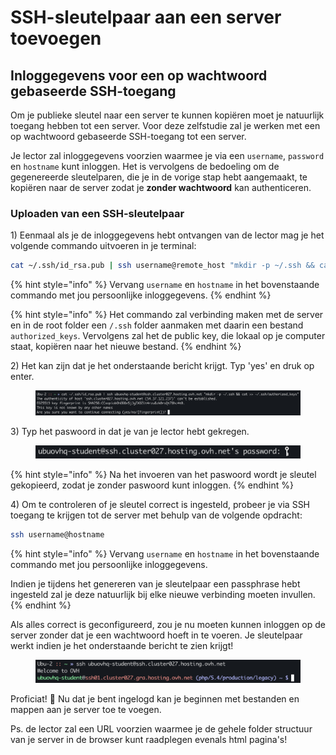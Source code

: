 # SSH-sleutelpaar aan een server toevoegen

## Inloggegevens voor een op wachtwoord gebaseerde SSH-toegang

Om je publieke sleutel naar een server te kunnen kopiëren moet je natuurlijk toegang hebben tot een server. Voor deze zelfstudie zal je werken met een op wachtwoord gebaseerde SSH-toegang tot een server.

Je lector zal inloggegevens voorzien waarmee je via een `username`, `password` en `hostname` kunt inloggen. Het is vervolgens de bedoeling om de gegenereerde sleutelparen, die je in de vorige stap hebt aangemaakt, te kopiëren naar de server zodat je **zonder wachtwoord** kan authenticeren.

### Uploaden van een SSH-sleutelpaar

1\) Eenmaal als je de inloggegevens hebt ontvangen van de lector mag je het volgende commando uitvoeren in je terminal:

```bash
cat ~/.ssh/id_rsa.pub | ssh username@remote_host "mkdir -p ~/.ssh && cat >> ~/.ssh/authorized_keys"
```

{% hint style="info" %}
Vervang `username` en `hostname` in het bovenstaande commando met jou persoonlijke inloggegevens.&#x20;
{% endhint %}

{% hint style="info" %}
Het commando zal verbinding maken met de server en in de root folder een `/.ssh` folder aanmaken met daarin een bestand `authorized_keys`. Vervolgens zal het de public key, die lokaal op je computer staat, kopiëren naar het nieuwe bestand.
{% endhint %}

2\) Het kan zijn dat je het onderstaande bericht krijgt. Typ 'yes' en druk op enter.

<figure><img src="../../.gitbook/assets/image (1).png" alt=""><figcaption></figcaption></figure>

3\) Typ het paswoord in dat je van je lector hebt gekregen.

<figure><img src="../../.gitbook/assets/image.png" alt=""><figcaption></figcaption></figure>

{% hint style="info" %}
Na het invoeren van het paswoord wordt je sleutel gekopieerd, zodat je zonder paswoord kunt inloggen.
{% endhint %}

4\) Om te controleren of je sleutel correct is ingesteld, probeer je via SSH toegang te krijgen tot de server met behulp van de volgende opdracht:

```bash
ssh username@hostname
```

{% hint style="info" %}
Vervang `username` en `hostname` in het bovenstaande commando met jou persoonlijke inloggegevens.

Indien je tijdens het genereren van je sleutelpaar een passphrase hebt ingesteld zal je deze natuurlijk  bij elke nieuwe verbinding moeten invullen.
{% endhint %}

Als alles correct is geconfigureerd, zou je nu moeten kunnen inloggen op de server zonder dat je een wachtwoord hoeft in te voeren. Je sleutelpaar werkt indien je het onderstaande bericht te zien krijgt!

<figure><img src="../../.gitbook/assets/image (4).png" alt=""><figcaption></figcaption></figure>

Proficiat! :tada: Nu dat je bent ingelogd kan je beginnen met bestanden en mappen aan je server toe te voegen.

Ps. de lector zal een URL voorzien waarmee je de gehele folder structuur van je server in de browser kunt raadplegen evenals html pagina's!
